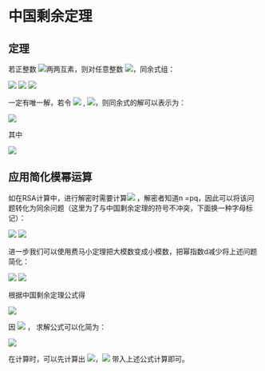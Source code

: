 # 中国剩余定理

## 定理

若正整数 <img src="https://render.githubusercontent.com/render/math?math=m_1,m_2,....,m_k ">两两互素，则对任意整数 <img src="https://render.githubusercontent.com/render/math?math=b_1,b_2,...,b_k ">，同余式组：

<img src="https://render.githubusercontent.com/render/math?math=x \equiv b_1(mod \, m_1) ">

<img src="https://render.githubusercontent.com/render/math?math=x \equiv b_2(mod \, m_2) ">

<img src="https://render.githubusercontent.com/render/math?math=x \equiv b_k(mod \, m_k) ">

一定有唯一解，若令 <img src="https://render.githubusercontent.com/render/math?math=m = m_1  m_2...m_k"> , <img src="https://render.githubusercontent.com/render/math?math=M_i = \frac{m} { m_i} ,i = 1,...,k ">，则同余式的解可以表示为：

<img src="https://render.githubusercontent.com/render/math?math=x = b_1 M_1^{-1}M_1 %2b b_2 M_2^{-1}M_2%2b...%2bb_K M_K^{-1}M_K (mod \, m) ">

其中

<img src="https://render.githubusercontent.com/render/math?math=M_i^{-1} M_i \equiv 1mod \, m_i ">

## 应用简化模幂运算

如在RSA计算中，进行解密时需要计算<img src="https://render.githubusercontent.com/render/math?math=M \equiv C^d (mod n) "> ，解密者知道n =pq，因此可以将该问题转化为同余问题（这里为了与中国剩余定理的符号不冲突，下面换一种字母标记）：

<img src="https://render.githubusercontent.com/render/math?math=a_p \equiv C^d(mod \,p) ">

<img src="https://render.githubusercontent.com/render/math?math=a_q \equiv C^d(mod \,q) ">

进一步我们可以使用费马小定理把大模数变成小模数，把幂指数d减少将上述问题简化：

<img src="https://render.githubusercontent.com/render/math?math=a_p \equiv C^d(mod p) \equiv C^{d\,mod(p-1)}(mod  \, p) ">

<img src="https://render.githubusercontent.com/render/math?math=a_q \equiv C^d(mod q) \equiv C^{d\,mod(q-1)}(mod\, q)">

根据中国剩余定理公式得

<img src="https://render.githubusercontent.com/render/math?math=M \equiv a_p (q^{-1} mod \,p) q %2b a_q(p^{-1} mod \,q) p (mod \,pq)">

因 <img src="https://render.githubusercontent.com/render/math?math=q^{-1} (mod p) q  + p^{-1} (mod q) p= 1 "> ， 求解公式可以化简为：

<img src="https://render.githubusercontent.com/render/math?math=M \equiv a_p (q^{-1} mod\, p) q %2b a_q(p^{-1} mod\, q) p (mod\, pq) \equiv a_q %2b (a_p - a_q) q^{-1} (mod \,\, p)q (mod\,n)">

在计算时，可以先计算出 <img src="https://render.githubusercontent.com/render/math?math=a_p">，<img src="https://render.githubusercontent.com/render/math?math=a_q"> 带入上述公式计算即可。


